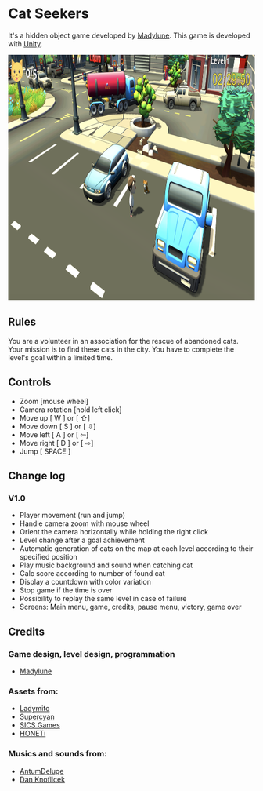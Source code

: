 # Cat Seekers
It's a hidden object game developed by [Madylune](https://github.com/Madylune).
This game is developed with [Unity](https://unity.com/fr).

<p align="center">
  <img src="cover.png" alt="Couverture du jeu" height="500">
</p>

## Rules
You are a volunteer in an association for the rescue of abandoned cats. Your mission is to find these cats in the city. 
You have to complete the level's goal within a limited time.

## Controls
- Zoom [mouse wheel]
- Camera rotation [hold left click]
- Move up [ W ] or [ ⇧]
- Move down [ S ] or [ ⇩]
- Move left [ A ] or [ ⇦]
- Move right [ D ] or [ ⇨]
- Jump [ SPACE ]

## Change log
### V1.0
- Player movement (run and jump)
- Handle camera zoom with mouse wheel
- Orient the camera horizontally while holding the right click
- Level change after a goal achievement
- Automatic generation of cats on the map at each level according to their specified position
- Play music background and sound when catching cat
- Calc score according to number of found cat
- Display a countdown with color variation
- Stop game if the time is over
- Possibility to replay the same level in case of failure
- Screens: Main menu, game, credits, pause menu, victory, game over

## Credits
### Game design, level design, programmation
- [Madylune](https://github.com/Madylune)
### Assets from:
- [Ladymito](https://assetstore.unity.com/publishers/6371)
- [Supercyan](https://assetstore.unity.com/publishers/22143)
- [SICS Games](https://assetstore.unity.com/publishers/18116)
- [HONETi](https://assetstore.unity.com/publishers/5245)
### Musics and sounds from:
- [AntumDeluge](https://opengameart.org/users/antumdeluge)
- [Dan Knoflicek](https://opengameart.org/users/macro)
